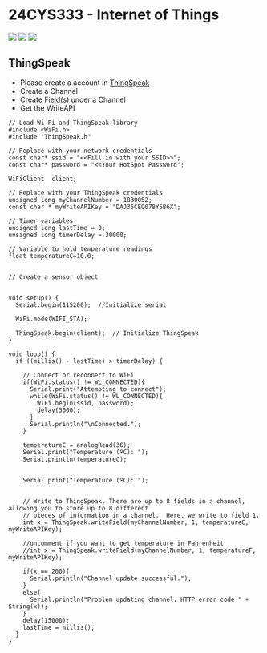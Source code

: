 # 24CYS333 - Internet of Things
![](https://img.shields.io/badge/Batch-22CYS-lightgreen) ![](https://img.shields.io/badge/UG-blue) ![](https://img.shields.io/badge/Subject-IoT-blue)
<br/>

## ThingSpeak

- Please create a account in [ThingSpeak](https://thingspeak.mathworks.com/)
- Create a Channel
- Create Field(s) under a Channel
- Get the WriteAPI 

```
// Load Wi-Fi and ThingSpeak library
#include <WiFi.h>
#include "ThingSpeak.h"

// Replace with your network credentials
const char* ssid = "<<Fill in with your SSID>>";
const char* password = "<<Your HotSpot Password"; 

WiFiClient  client;

// Replace with your ThingSpeak credentials
unsigned long myChannelNumber = 1830052; 
const char * myWriteAPIKey = "DAJ35CEQ078Y5B6X";

// Timer variables
unsigned long lastTime = 0;
unsigned long timerDelay = 30000;

// Variable to hold temperature readings
float temperatureC=10.0;


// Create a sensor object


void setup() {
  Serial.begin(115200);  //Initialize serial
 
  WiFi.mode(WIFI_STA);   
  
  ThingSpeak.begin(client);  // Initialize ThingSpeak
}

void loop() {
  if ((millis() - lastTime) > timerDelay) {
    
    // Connect or reconnect to WiFi
    if(WiFi.status() != WL_CONNECTED){
      Serial.print("Attempting to connect");
      while(WiFi.status() != WL_CONNECTED){
        WiFi.begin(ssid, password); 
        delay(5000);     
      } 
      Serial.println("\nConnected.");
    }

    temperatureC = analogRead(36); 
    Serial.print("Temperature (ºC): ");
    Serial.println(temperatureC);
    

    Serial.print("Temperature (ºC): ");

    
    // Write to ThingSpeak. There are up to 8 fields in a channel, allowing you to store up to 8 different
    // pieces of information in a channel.  Here, we write to field 1.
    int x = ThingSpeak.writeField(myChannelNumber, 1, temperatureC, myWriteAPIKey);
	
    //uncomment if you want to get temperature in Fahrenheit
    //int x = ThingSpeak.writeField(myChannelNumber, 1, temperatureF, myWriteAPIKey);

    if(x == 200){
      Serial.println("Channel update successful.");
    }
    else{
      Serial.println("Problem updating channel. HTTP error code " + String(x));
    }
    delay(15000);
    lastTime = millis();
  }
}
```